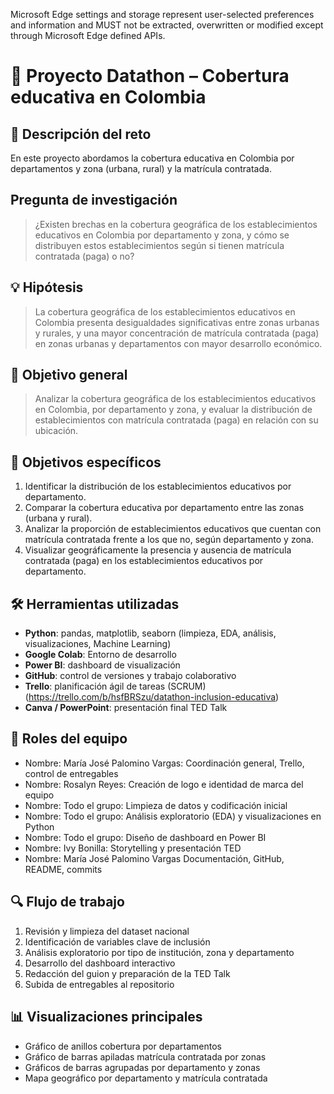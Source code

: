 Microsoft Edge settings and storage represent user-selected preferences and information and MUST not be extracted, overwritten or modified except through Microsoft Edge defined APIs.

# 📘 Proyecto Datathon – Cobertura educativa en Colombia

## 🎯 Descripción del reto

En este proyecto abordamos la cobertura educativa en Colombia por departamentos y zona (urbana, rural) y la matrícula contratada.

## Pregunta de investigación

> ¿Existen brechas en la cobertura geográfica de los establecimientos educativos en Colombia por departamento y zona, y cómo se distribuyen estos establecimientos según si tienen matrícula contratada (paga) o no?

## 💡 Hipótesis

> La cobertura geográfica de los establecimientos educativos en Colombia presenta desigualdades significativas entre zonas urbanas y rurales, y una mayor concentración de matrícula contratada (paga) en zonas urbanas y departamentos con mayor desarrollo económico.

## 🧭 Objetivo general

> Analizar la cobertura geográfica de los establecimientos educativos en Colombia, por departamento y zona, y evaluar la distribución de establecimientos con matrícula contratada (paga) en relación con su ubicación.

## 🎯 Objetivos específicos

1) Identificar la distribución de los establecimientos educativos por departamento.
2) Comparar la cobertura educativa por departamento entre las zonas (urbana y rural).
3) Analizar la proporción de establecimientos educativos que cuentan con matrícula contratada frente a los que no, según departamento y zona. 
4) Visualizar geográficamente la presencia y ausencia de matrícula contratada (paga) en los establecimientos educativos por departamento.

## 🛠️ Herramientas utilizadas

- **Python**: pandas, matplotlib, seaborn (limpieza, EDA, análisis, visualizaciones, Machine Learning)
- **Google Colab**: Entorno de desarrollo
- **Power BI**: dashboard de visualización
- **GitHub**: control de versiones y trabajo colaborativo
- **Trello**: planificación ágil de tareas (SCRUM) (https://trello.com/b/hsfBRSzu/datathon-inclusion-educativa)
- **Canva / PowerPoint**: presentación final TED Talk

## 👥 Roles del equipo

- Nombre: María José Palomino Vargas: Coordinación general, Trello, control de entregables
- Nombre: Rosalyn Reyes: Creación de logo e identidad de marca del equipo 
- Nombre: Todo el grupo: Limpieza de datos y codificación inicial
- Nombre: Todo el grupo: Análisis exploratorio (EDA) y visualizaciones en Python
- Nombre: Todo el grupo: Diseño de dashboard en Power BI
- Nombre: Ivy Bonilla: Storytelling y presentación TED
- Nombre: María José Palomino Vargas Documentación, GitHub, README, commits

## 🔍 Flujo de trabajo

1. Revisión y limpieza del dataset nacional
2. Identificación de variables clave de inclusión
3. Análisis exploratorio por tipo de institución, zona y departamento
4. Desarrollo del dashboard interactivo
5. Redacción del guion y preparación de la TED Talk
6. Subida de entregables al repositorio

## 📊 Visualizaciones principales

- Gráfico de anillos cobertura por departamentos
- Gráfico de barras apiladas matrícula contratada por zonas
- Gráficos de barras agrupadas por departamento y zonas
- Mapa geográfico por departamento y matrícula contratada





